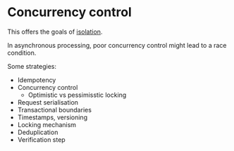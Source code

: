 # Concurrency control

This offers the goals of [isolation](../goals/isolation.md).

In asynchronous processing, poor concurrency control might lead to a race condition.

Some strategies:
* Idempotency
* Concurrency control
  * Optimistic vs pessimisstic locking
* Request serialisation
* Transactional boundaries
* Timestamps, versioning
* Locking mechanism
* Deduplication
* Verification step
